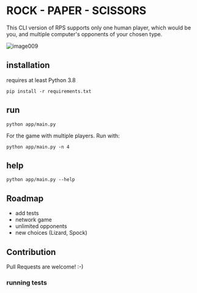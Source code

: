 # ROCK - PAPER - SCISSORS

This CLI version of RPS supports only one human player, which would be you, and multiple computer's opponents of your chosen type.

![image009](https://user-images.githubusercontent.com/2611156/105031526-b6c4c180-5a55-11eb-8227-bf4b1f537a87.png)

## installation

requires at least Python 3.8

`pip install -r requirements.txt`

## run

`python app/main.py`

For the game with multiple players. Run with:

`python app/main.py -n 4`

## help

`python app/main.py --help`

## Roadmap

- add tests
- network game
- unlimited opponents
- new choices (Lizard, Spock)


## Contribution

Pull Requests are welcome! :-)

### running tests

